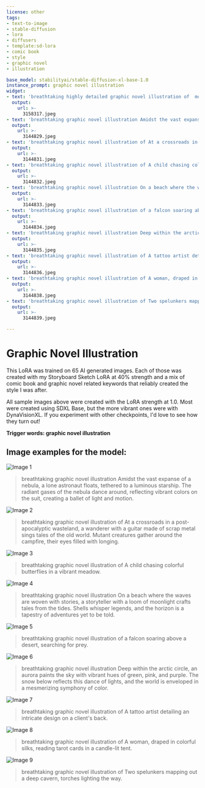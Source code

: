 ```yaml
---
license: other
tags:
- text-to-image
- stable-diffusion
- lora
- diffusers
- template:sd-lora
- comic book
- style
- graphic novel
- illustration

base_model: stabilityai/stable-diffusion-xl-base-1.0
instance_prompt: graphic novel illustration
widget:
- text: 'breathtaking highly detailed graphic novel illustration of  morgan freeman riding a harley davidson motorcycle ,  dark and gritty'
  output:
    url: >-
      3158317.jpeg
- text: 'breathtaking graphic novel illustration Amidst the vast expanse of a nebula, a lone astronaut floats, tethered to a luminous starship. The radiant gases of the nebula dance around, reflecting vibrant colors on the suit, creating a ballet of light and motion. '
  output:
    url: >-
      3144829.jpeg
- text: 'breathtaking graphic novel illustration of At a crossroads in a post-apocalyptic wasteland, a wanderer with a guitar made of scrap metal sings tales of the old world. Mutant creatures gather around the campfire, their eyes filled with longing.  '
  output:
    url: >-
      3144831.jpeg
- text: 'breathtaking graphic novel illustration of A child chasing colorful butterflies in a vibrant meadow.  '
  output:
    url: >-
      3144832.jpeg
- text: 'breathtaking graphic novel illustration On a beach where the waves are woven with stories, a storyteller with a loom of moonlight crafts tales from the tides. Shells whisper legends, and the horizon is a tapestry of adventures yet to be told. '
  output:
    url: >-
      3144833.jpeg
- text: 'breathtaking graphic novel illustration of a falcon soaring above a desert, searching for prey.  '
  output:
    url: >-
      3144834.jpeg
- text: 'breathtaking graphic novel illustration Deep within the arctic circle, an aurora paints the sky with vibrant hues of green, pink, and purple. The snow below reflects this dance of lights, and the world is enveloped in a mesmerizing symphony of color. '
  output:
    url: >-
      3144835.jpeg
- text: 'breathtaking graphic novel illustration of A tattoo artist detailing an intricate design on a client''s back.  '
  output:
    url: >-
      3144836.jpeg
- text: 'breathtaking graphic novel illustration of A woman, draped in colorful silks, reading tarot cards in a candle-lit tent.  '
  output:
    url: >-
      3144838.jpeg
- text: 'breathtaking graphic novel illustration of Two spelunkers mapping out a deep cavern, torches lighting the way.  '
  output:
    url: >-
      3144839.jpeg

---
```


# Graphic Novel Illustration 

<Gallery />





<p>This LoRA was trained on 65 AI generated images. Each of those was created with my Storyboard Sketch LoRA at 40% strength and a mix of comic book and graphic novel related keywords that reliably created the style I was after.</p><p>All sample images above were created with the LoRA strength at 1.0.  Most were created using SDXL Base, but the more vibrant ones were with DynaVisionXL.  If you experiment with other checkpoints, I'd love to see how they turn out!</p><p><strong>Trigger words: graphic novel illustration</strong></p>

## Image examples for the model:
![Image 1](3144829.jpeg)
> breathtaking graphic novel illustration Amidst the vast expanse of a nebula, a lone astronaut floats, tethered to a luminous starship. The radiant gases of the nebula dance around, reflecting vibrant colors on the suit, creating a ballet of light and motion. 

![Image 2](3144831.jpeg)
> breathtaking graphic novel illustration of At a crossroads in a post-apocalyptic wasteland, a wanderer with a guitar made of scrap metal sings tales of the old world. Mutant creatures gather around the campfire, their eyes filled with longing.  

![Image 3](3144832.jpeg)
> breathtaking graphic novel illustration of A child chasing colorful butterflies in a vibrant meadow.  

![Image 4](3144833.jpeg)
> breathtaking graphic novel illustration On a beach where the waves are woven with stories, a storyteller with a loom of moonlight crafts tales from the tides. Shells whisper legends, and the horizon is a tapestry of adventures yet to be told. 

![Image 5](3144834.jpeg)
> breathtaking graphic novel illustration of a falcon soaring above a desert, searching for prey.  

![Image 6](3144835.jpeg)
> breathtaking graphic novel illustration Deep within the arctic circle, an aurora paints the sky with vibrant hues of green, pink, and purple. The snow below reflects this dance of lights, and the world is enveloped in a mesmerizing symphony of color. 

![Image 7](3144836.jpeg)
> breathtaking graphic novel illustration of A tattoo artist detailing an intricate design on a client's back.  

![Image 8](3144838.jpeg)
> breathtaking graphic novel illustration of A woman, draped in colorful silks, reading tarot cards in a candle-lit tent.  

![Image 9](3144839.jpeg)
> breathtaking graphic novel illustration of Two spelunkers mapping out a deep cavern, torches lighting the way.  


